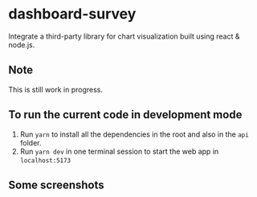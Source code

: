 # dashboard-survey
Integrate a third-party library for chart visualization built using react &amp; node.js.

## Note

This is still work in progress.

## To run the current code in development mode

1. Run `yarn` to install all the dependencies in the root and also in the `api` folder.
2. Run `yarn dev` in one terminal session to start the web app in `localhost:5173`

## Some screenshots



